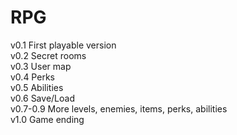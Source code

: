 # RPG
v0.1 First playable version  
v0.2 Secret rooms  
v0.3 User map  
v0.4 Perks  
v0.5 Abilities  
v0.6 Save/Load  
v0.7-0.9 More levels, enemies, items, perks, abilities  
v1.0 Game ending  
